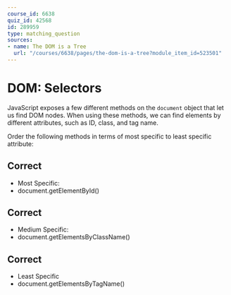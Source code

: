 ```yaml
---
course_id: 6638
quiz_id: 42568
id: 289959
type: matching_question
sources:
- name: The DOM is a Tree
  url: "/courses/6638/pages/the-dom-is-a-tree?module_item_id=523501"
---
```


# DOM: Selectors

JavaScript exposes a few different methods on the `document` object that let us
find DOM nodes. When using these methods, we can find elements by different
attributes, such as ID, class, and tag name.

Order the following methods in terms of most specific to least specific
attribute:

## Correct

- Most Specific:
- document.getElementById()

## Correct

- Medium Specific:
- document.getElementsByClassName()

## Correct

- Least Specific
- document.getElementsByTagName()
